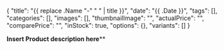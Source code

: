 {
    "title": "{{ replace .Name "-" " " | title }}",
    "date": "{{ .Date }}",
    "tags": [],
    "categories": [],
    "images": [],
    "thumbnailImage": "",
    "actualPrice": "",
    "comparePrice": "",
    "inStock": true,
    "options": {},
    "variants": []
}

**Insert Product description here****
